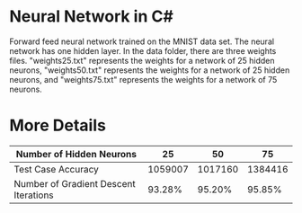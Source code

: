 # Neural Network in C&#x23;

Forward feed neural network trained on the MNIST data set. The neural network has one hidden layer.
In the data folder, there are three weights files. "weights25.txt" represents the weights for a network of 25 hidden neurons, "weights50.txt"
represents the weights for a network of 25 hidden neurons, and "weights75.txt" represents the weights for a network of 75 neurons.

# More Details

| Number of Hidden Neurons              | 25      | 50      | 75      |
|---------------------------------------|---------|---------|---------|
| Test Case Accuracy                    | 1059007 | 1017160 | 1384416 |
| Number of Gradient Descent Iterations | 93.28%  | 95.20%  | 95.85%  |
